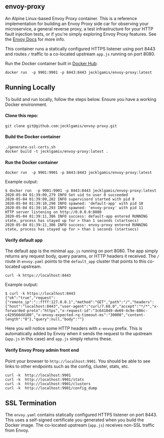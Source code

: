 ## envoy-proxy


An Alpine Linux-based Envoy Proxy container. This is a reference implementation for building an Envoy Proxy 
side car for observing your microservice, a general reverse proxy, a test infrastructure for your HTTP fault 
injection tests, or if you're simply exploring Envoy Proxy features. See the [Envoy Docs](https://www.envoyproxy.io/docs/envoy/latest/) 
for more info.

This container runs a statically configured HTTPS listener using port 8443 and routes `/` traffic to a co-located 
upstream `app.js` running on port 8080.

Run the Docker container built in [Docker Hub](https://hub.docker.com/r/jecklgamis/envoy-proxy): 
```
docker run  -p 9901:9901 -p 8443:8443 jecklgamis/envoy-proxy:latest
```
## Running Locally
To build and run locally, follow the steps below. Ensure you have a working Docker environment.

#### Clone this repo:

```
git clone git@github.com:jecklgamis/envoy-proxy.git
```

#### Build the Docker container
```
./generate-ssl-certs.sh
docker build -t jecklgamis/envoy-proxy:latest .
```

#### Run the Docker container
```
docker run  -p 9901:9901 -p 8443:8443 jecklgamis/envoy-proxy:latest
```
Example output:
```
$ docker run  -p 9901:9901 -p 8443:8443 jecklgamis/envoy-proxy:latest
2020-05-04 01:39:09,279 INFO Set uid to user 0 succeeded
2020-05-04 01:39:09,282 INFO supervisord started with pid 8
2020-05-04 01:39:10,290 INFO spawned: 'default-app' with pid 10
2020-05-04 01:39:10,293 INFO spawned: 'envoy-proxy' with pid 11
HTTP server listening on http://0.0.0.0:8080
2020-05-04 01:39:11,386 INFO success: default-app entered RUNNING state, process has stayed up for > than 1 seconds (startsecs)
2020-05-04 01:39:11,386 INFO success: envoy-proxy entered RUNNING state, process has stayed up for > than 1 seconds (startsecs)
```

#### Verify default app
The default app is the minimal `app.js` running on port 8080. The app simply returns any request body, query params,
or HTTP headers it received. The `/` route in `envoy.yaml` points to the `default_app` cluster that points 
to this co-located upstream.

```
curl -k https://localhost:8443
```
Example output:
```
$ curl -k https://localhost:8443
{"ok":"true","request":{"remote_ip":"::ffff:127.0.0.1","method":"GET","path":"/","headers":{"host":"localhost:8443","user-agent":"curl/7.68.0","accept":"*/*","x-forwarded-proto":"https","x-request-id":"3c641849-de69-4c9e-886c-c429566dd100","x-envoy-expected-rq-timeout-ms":"30000","content-length":"0"},"query":null,"body":""}
```
Here you will notice some HTTP headers with `x-envoy` prefix. This is automatically added by Envoy when it sends the
request to the upstream (`app.js` in this case) and `app.js` simply returns these.

#### Verify Envoy Proxy admin front end
Point your browser to `http://localhost:9901`. You should be able to see links to other endpoints such as the config, 
cluster, stats, etc.  
```
curl -k  http://localhost:9901
curl -k  http://localhost:9901/stats
curl -k  http://localhost:9901/clusters
curl -k  http://localhost:9901/config_dump
```

## SSL Termination
The `envoy.yaml` contains statically configured HTTPS listener on port 8443. This uses a self-signed certificate you 
generated when you build the Docker image. The co-located upstream (`app.js`) receives non-SSL traffic from Envoy.



 